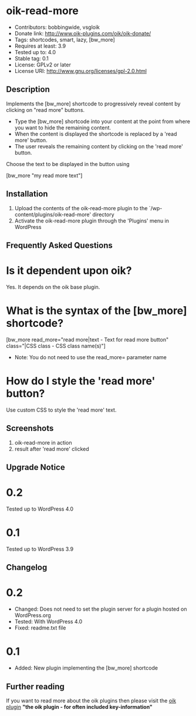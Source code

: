 # oik-read-more 
* Contributors: bobbingwide, vsgloik
* Donate link: http://www.oik-plugins.com/oik/oik-donate/
* Tags: shortcodes, smart, lazy, [bw_more]
* Requires at least: 3.9
* Tested up to: 4.0
* Stable tag: 0.1
* License: GPLv2 or later
* License URI: http://www.gnu.org/licenses/gpl-2.0.html

## Description 
Implements the [bw_more] shortcode to progressively reveal content by clicking on "read more" buttons.

* Type the [bw_more] shortcode into your content at the point from where you want to hide the remaining content.
* When the content is displayed the shortcode is replaced by a 'read more' button.
* The user reveals the remaining content by clicking on the 'read more' button.

Choose the text to be displayed in the button using

[bw_more "my read more text"]




## Installation 
1. Upload the contents of the oik-read-more plugin to the `/wp-content/plugins/oik-read-more' directory
1. Activate the oik-read-more plugin through the 'Plugins' menu in WordPress

## Frequently Asked Questions 
# Is it dependent upon oik? 
Yes. It depends on the oik base plugin.

# What is the syntax of the [bw_more] shortcode? 

[bw_more
 read_more="read more|text - Text for read more button"
 class="|CSS class - CSS class name(s)"]


* Note: You do not need to use the read_more= parameter name

# How do I style the 'read more' button? 

Use custom CSS to style the 'read more' text.



## Screenshots 
1. oik-read-more in action
2. result after 'read more' clicked

## Upgrade Notice 
# 0.2 
Tested up to WordPress 4.0
# 0.1 
Tested up to WordPress 3.9

## Changelog 
# 0.2 
* Changed: Does not need to set the plugin server for a plugin hosted on WordPress.org
* Tested: With WordPress 4.0
* Fixed: readme.txt file

# 0.1 
* Added: New plugin implementing the [bw_more] shortcode

## Further reading 
If you want to read more about the oik plugins then please visit the
[oik plugin](http://www.oik-plugins.com/oik)
**"the oik plugin - for often included key-information"**

